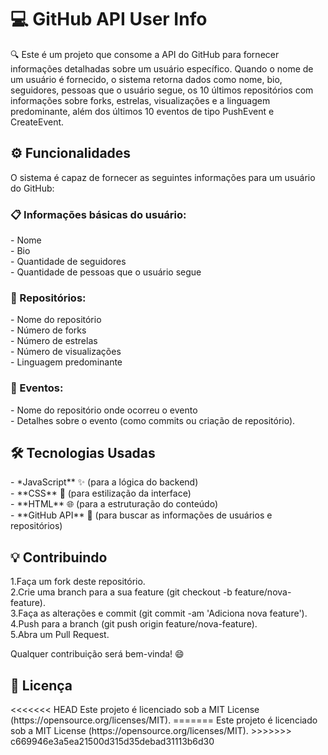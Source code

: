 <h1>💻 GitHub API User Info</h1>

🔍 Este é um projeto que consome a API do GitHub para fornecer informações detalhadas sobre um usuário específico. Quando o nome de um usuário é fornecido, o sistema retorna dados como nome, bio, seguidores, pessoas que o usuário segue, os 10 últimos repositórios com informações sobre forks, estrelas, visualizações e a linguagem predominante, além dos últimos 10 eventos de tipo PushEvent e CreateEvent.

<h2>⚙️ Funcionalidades</h2>

O sistema é capaz de fornecer as seguintes informações para um usuário do GitHub:

<h3>📋 Informações básicas do usuário:</h3>
    - Nome<br>
    - Bio<br>
    - Quantidade de seguidores<br>
    - Quantidade de pessoas que o usuário segue<br>

<h3>📂 Repositórios:</h3>
    - Nome do repositório<br>
    - Número de forks<br>
    - Número de estrelas<br>
    - Número de visualizações<br>
    - Linguagem predominante<br>

<h3>📝 Eventos:</h3>
    - Nome do repositório onde ocorreu o evento<br>
    - Detalhes sobre o evento (como commits ou criação de repositório).<br>

<h2>🛠️ Tecnologias Usadas</h2>
    - *JavaScript** ✨ (para a lógica do backend)<br>
    - **CSS** 🎨 (para estilização da interface)<br>
    - **HTML** 🌐 (para a estruturação do conteúdo)<br>
    - **GitHub API** 🔗 (para buscar as informações de usuários e repositórios)<br>

<h2>💡 Contribuindo</h2>
    1.Faça um fork deste repositório.<br>
    2.Crie uma branch para a sua feature (git checkout -b feature/nova-feature).<br>
    3.Faça as alterações e commit (git commit -am 'Adiciona nova feature').<br>
    4.Push para a branch (git push origin feature/nova-feature).<br>
    5.Abra um Pull Request.<br>

Qualquer contribuição será bem-vinda! 😄

<h2>📜 Licença</h2>
<<<<<<< HEAD
Este projeto é licenciado sob a MIT License (https://opensource.org/licenses/MIT).
=======
Este projeto é licenciado sob a MIT License (https://opensource.org/licenses/MIT).
>>>>>>> c669946e3a5ea21500d315d35debad31113b6d30
